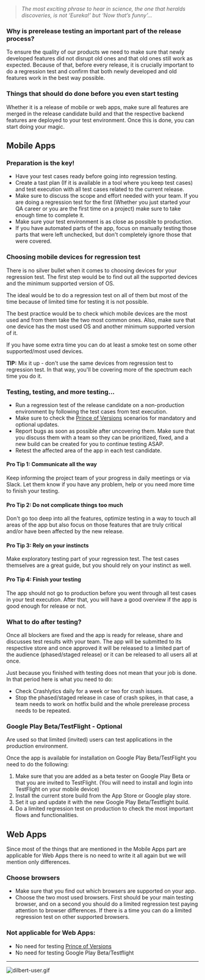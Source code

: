 > *The most exciting phrase to hear in science, the one that heralds discoveries, is not ‘Eureka!’ but ‘Now that’s funny'...*

### Why is prerelease testing an important part of the release process?

To ensure the quality of our products we need to make sure that newly developed features did not disrupt old ones and that old ones still work as expected. 
Because of that, before every release, it is crucially important to do a regression test and confirm that both newly developed and old features work in the best way possible.

### Things that should do done before you even start testing

Whether it is a release of mobile or web apps, make sure all features are merged in the release candidate build and that the respective backend features are deployed to your test environment. Once this is done, you can start doing your magic. 

## Mobile Apps

### Preparation is the key!

- Have your test cases ready before going into regression testing.
- Create a tast plan (If it is available in a tool where you keep test cases) and test execution with all test cases related to the current release. 
- Make sure to discuss the scope and effort needed with your team. If you are doing a regression test for the first (Whether you just started your QA career or you are the first time on a project) make sure to take enough time to complete it.
- Make sure your test environment is as close as possible to production.
- If you have automated parts of the app, focus on manually testing those parts that were left unchecked, but don't completely ignore those that were covered.

### Choosing mobile devices for regression test

There is no silver bullet when it comes to choosing devices for your regression test. The first step would be to find out all the supported devices and the minimum supported version of OS. 

The ideal would be to do a regression test on all of them but most of the time because of limited time for testing it is not possible. 

The best practice would be to check which mobile devices are the most used and from them take the two most common ones. Also, make sure that one device has the most used OS and another minimum supported version of it.

If you have some extra time you can do at least a smoke test on some other supported/most used devices.

**TIP:** Mix it up - don't use the same devices from regression test to regression test. In that way, you'll be covering more of the spectrum each time you do it. 

### Testing, testing, and more testing...

- Run a regression test of the release candidate on a non-production environment by following the test cases from test execution.
- Make sure to check the [Prince of Versions](https://infinum.com/handbook/books/qa/testing/testing-prince-of-versions) scenarios for mandatory and optional updates.
- Report bugs as soon as possible after uncovering them. Make sure that you discuss them with a team so they can be prioritized, fixed, and a new build can be created for you to continue testing ASAP.
- Retest the affected area of the app in each test candidate.

#### Pro Tip 1: Communicate all the way

Keep informing the project team of your progress in daily meetings or via Slack. Let them know if you have any problem, help or you need more time to finish your testing.

#### Pro Tip 2: Do not complicate things too much

Don't go too deep into all the features, optimize testing in a way to touch all areas of the app but also focus on those features that are truly critical and/or have been affected by the new release.

#### Pro Tip 3: Rely on your instincts 

Make exploratory testing part of your regression test. The test cases themselves are a great guide, but you should rely on your instinct as well.

#### Pro Tip 4: Finish your testing

The app should not go to production before you went through all test cases in your test execution. After that, you will have a good overview if the app is good enough for release or not. 

### What to do after testing?

Once all blockers are fixed and the app is ready for release, share and discusses test results with your team. The app will be submitted to its respective store and once approved it will be released to a limited part of the audience (phased/staged release) or it can be released to all users all at once. 

Just because you finished with testing does not mean that your job is done. In that period here is what you need to do:

- Check Crashlytics daily for a week or two for crash issues.
- Stop the phased/staged release in case of crash spikes, in that case, a team needs to work on hotfix build and the whole prerelease process needs to be repeated.

### Google Play Beta/TestFlight - Optional

Are used so that limited (invited) users can test applications in the production environment. 

Once the app is available for installation on Google Play Beta/TestFlight you need to do the following:

1. Make sure that you are added as a beta tester on Google Play Beta or that you are invited to TestFlight. (You will need to install and login into TestFlight on your mobile device) 
2. Install the current store build from the App Store or Google play store. 
3. Set it up and update it with the new Google Play Beta/Testflight build.
4. Do a limited regression test on production to check the most important flows and functionalities.

## Web Apps

Since most of the things that are mentioned in the Mobile Apps part are applicable for Web Apps there is no need to write it all again but we will mention only differences. 

### Choose browsers

- Make sure that you find out which browsers are supported on your app.
- Choose the two most used browsers. First should be your main testing browser, and on a second you should do a limited regression test paying attention to browser differences. 
If there is a time you can do a limited regression test on other supported browsers. 

### Not applicable for Web Apps:

- No need for testing [Prince of Versions](https://infinum.com/handbook/books/qa/testing/testing-prince-of-versions)
- No need for testing Google Play Beta/Testflight 

---

![dilbert-user.gif](/img/dilbert-user.gif)
